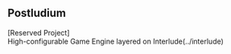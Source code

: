 Postludium
---

[Reserved Project]  
High-configurable Game Engine layered on Interlude(../interlude)
